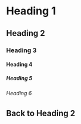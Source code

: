 # Heading 1

## Heading 2

### Heading 3

#### Heading 4

##### Heading 5

###### Heading 6

## Back to Heading 2 ##
